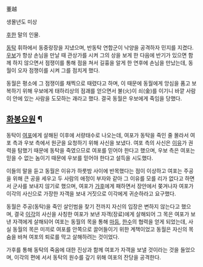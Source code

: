董越  

생몰년도 미상  

[후한](%ED%9B%84%ED%95%9C.md) 말의 인물.

[동탁](%EB%8F%99%ED%83%81.md) 휘하에서 동중랑장을 지냈으며, 반동탁 연합군이 낙양을 공격하자 민지를 지켰다.
[우보](%EC%9A%B0%EB%B3%B4.md)가 항상 손님을 만날 때 관상가를 시켜 그의 상을 보게 한 다음에 반기가 있으면 함께
하지 않으면서 점쟁이를 통해 점을 쳐서 길흉을 알게 한 연후에 손님을 만났는데, 동월이 오자 점쟁이를 시켜 그를 점치게 했다.

동월은 평소에 그 점쟁이를 채찍으로 때렸다고 하며, 이 때문에 동월에게 앙심을 품고 보복하기 위해 우보에게 태하리상의 점괘를 얻으면서
불(火)이 쇠(金)를 이기니 바깥 사람이 안에 있는 사람을 도모하는 괘라고 했다. 결국 동월은 우보에게 죽임을 당했다.  

## [화봉요원](%ED%99%94%EB%B4%89%EC%9A%94%EC%9B%90.md) ¶

동탁이 [여포](%EC%97%AC%ED%8F%AC.md)에게 살해된 이후에 서량태수로 나오는데, 여포가 동탁을 죽인 줄 몰라서 여포
측과 우보 측에서 원군을 요청하기 위해 사신을 보냈다. 여포 측의 사신은
[이유](%EC%9D%B4%EC%9C%A0%28%EC%82%BC%EA%B5%AD%EC%A7%80%29#s-1.md)가 권력을 탐했기
때문에 동탁을 죽였으므로 여포를 믿어야 한다고 했으며, 우보 측은 여포는 믿을 수 없는 놈이기 때문에 우보를 믿어야 한다고 설득을 시도했다.

  

이들의 말을 듣고 동월은 이유가 하룻밤 사이에 반목했다는 점이 이상하고 여포는 주공을 위해 큰 공을 세우고 두 사람의 애정이 부자와 같아 그
이유를 모를 리가 없다고 하면서 군사를 보내지 않기로 했으며, 여포가 [가후](%EA%B0%80%ED%9B%84.md)에게 패하면서
장안에서 쫒겨나자 여포가 이각의 사신으로 가장한 자객을 보내 거짓으로 이각에게 귀순하라고 요구했다.

  

동월은 주공(동탁)을 죽인 살인범을 찾기 전까지 자신의 입장은 변하지 않는다고 했으며, 결국
[이각](%EC%9D%B4%EA%B0%81#s-1.md)의 사신을 사칭한 여포가 보낸 자객(장료)에게 살해되어 그 목은 여포가 보낸
자객에게 살해되어 여포는 동월의 목을 통해 [마등](%EB%A7%88%EB%93%B1.md),
[한수](%ED%95%9C%EC%88%98#s-2.md)의 협력을 얻게 되었는데, 사실 동월의 목은 미끼로 여포를 안쪽으로 끌어들이기
위한 계책이었고 동월은 자신의 목숨을 바쳐 여포의 퇴로를 막고 살해하려는 것이었다.

  

가후를 통해 동탁의 죽음에 대한 진상과 함께 여포가 자객을 보낼 것이라는 것을 들었으며, 이각의 편에 서서 동탁의 원수를 갚기 위해 여포의
잔당을 공격한다.  

